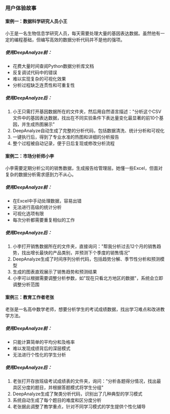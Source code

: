 ### 用户体验故事 
#### 案例一：数据科学研究人员小王
小王是一名生物信息学研究人员，每天需要处理大量的基因表达数据。虽然他有一定的编程基础，但编写高效的数据分析代码并不是他的强项。

##### 使用DeepAnalyze前：

- 花费大量时间查阅Python数据分析库文档
- 反复调试代码中的错误
- 难以实现复杂的可视化效果
- 分析过程缺乏连贯性和可重复性
##### 使用DeepAnalyze后：

1. 小王只需打开基因数据所在的文件夹，然后用自然语言描述："分析这个CSV文件中的基因表达数据，找出在不同实验条件下表达量变化最显著的前10个基因，并生成热图展示"
2. DeepAnalyze自动生成了完整的分析代码，包括数据清洗、统计分析和可视化
3. 一键执行后，得到了专业水准的热图和详细的分析报告
4. 整个过程被自动记录，便于日后复现或修改分析流程 
#### 案例二：市场分析师小李
小李需要定期分析公司的销售数据，生成报告给管理层。她懂一些Excel，但面对复杂的数据分析需求感到力不从心。

##### 使用DeepAnalyze前：

- 在Excel中手动处理数据，容易出错
- 无法进行高级的统计分析
- 可视化选项有限
- 每次分析都需要重复相似的工作
##### 使用DeepAnalyze后：

1. 小李打开销售数据所在的文件夹，直接询问："帮我分析过去12个月的销售趋势，找出增长最快的产品类别，并预测下个季度的销售情况"
2. DeepAnalyze生成了时间序列分析代码，包括趋势分解、季节性分析和预测模型
3. 生成的图表直观展示了销售趋势和预测结果
4. 小李可以根据需要调整分析参数，如"现在只看北方地区的数据"，系统会立即调整分析范围 

#### 案例三：教育工作者老张
老张是一名高中数学老师，想要分析学生的考试成绩数据，找出学习难点和改进教学方法。

##### 使用DeepAnalyze前：

- 只能计算简单的平均分和及格率
- 难以发现成绩背后的深层模式
- 无法进行个性化的学生分析
##### 使用DeepAnalyze后：

1. 老张打开存放班级考试成绩表的文件夹，询问："分析各题得分情况，找出最具区分度的题目，并根据答题模式将学生分组"
2. DeepAnalyze生成了聚类分析代码，识别出了几种典型的学习模式
3. 系统自动生成了每个题目的难度和区分度分析
4. 老张据此调整了教学重点，针对不同学习模式的学生提供个性化辅导